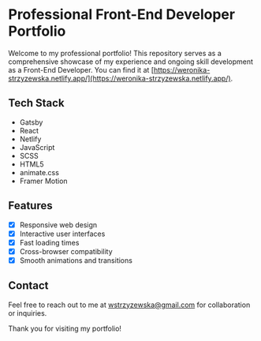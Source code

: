 # Professional Front-End Developer Portfolio

Welcome to my professional portfolio! This repository serves as a comprehensive showcase of my experience and ongoing skill development as a Front-End Developer.
You can find it at [https://weronika-strzyzewska.netlify.app/](https://weronika-strzyzewska.netlify.app/).

## Tech Stack

- Gatsby
- React
- Netlify
- JavaScript
- SCSS
- HTML5
- animate.css
- Framer Motion

## Features

- [x] Responsive web design
- [x] Interactive user interfaces
- [x] Fast loading times
- [x] Cross-browser compatibility
- [x] Smooth animations and transitions

## Contact

Feel free to reach out to me at [wstrzyzewska@gmail.com](mailto:wstrzyzewska@gmail.com) for collaboration or inquiries.

Thank you for visiting my portfolio!
